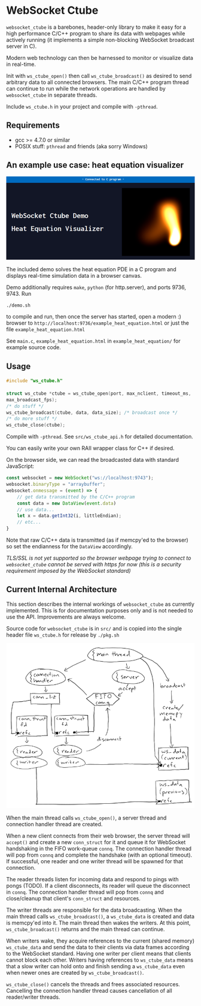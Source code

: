 # WebSocket Ctube
`websocket_ctube` is a barebones, header-only library to make it easy for a high
performance C/C++ program to share its data with webpages while actively running
(it implements a simple non-blocking WebSocket broadcast server in C).

Modern web technology can then be harnessed to monitor or visualize data in
real-time.

Init with `ws_ctube_open()` then call `ws_ctube_broadcast()` as desired to send
arbitrary data to all connected browsers. The main C/C++ program thread can
continue to run while the network operations are handled by `websocket_ctube` in
separate threads.

Include `ws_ctube.h` in your project and compile with `-pthread`.

## Requirements
* gcc >= 4.7.0 or similar
* POSIX stuff: `pthread` and friends (aka sorry Windows)

## An example use case: heat equation visualizer
![demo_img](demo.png)

The included demo solves the heat equation PDE in a C program and displays
real-time simulation data in a browser canvas.

Demo additionally requires `make`, `python` (for http.server), and ports 9736,
9743. Run
```shell
./demo.sh
```
to compile and run, then once the server has started, open a modern :) browser
to `http://localhost:9736/example_heat_equation.html` or just the file
`example_heat_equation.html`

See `main.c`, `example_heat_equation.html` in `example_heat_equation/` for
example source code.

## Usage
```C
#include "ws_ctube.h"

struct ws_ctube *ctube = ws_ctube_open(port, max_nclient, timeout_ms,
max_broadcast_fps);
/* do stuff */
ws_ctube_broadcast(ctube, data, data_size); /* broadcast once */
/* do more stuff */
ws_ctube_close(ctube);
```
Compile with `-pthread`. See `src/ws_ctube_api.h` for detailed documentation.

You can easily write your own RAII wrapper class for C++ if desired.

On the browser side, we can read the broadcasted data with standard JavaScript:
```js
const websocket = new WebSocket("ws://localhost:9743");
websocket.binaryType = "arraybuffer";
websocket.onmessage = (event) => {
	// get data transmitted by the C/C++ program
	const data = new DataView(event.data)
	// use data...
	let x = data.getInt32(i, littleEndian);
	// etc...
}
```
Note that raw C/C++ data is transmitted (as if memcpy'ed to the browser) so set
the endianness for the `DataView` accordingly.

*TLS/SSL is not yet supported so the browser webpage trying to connect to
`websocket_ctube` cannot be served with https for now (this is a security
requirement imposed by the WebSocket standard)*

## Current Internal Architecture
This section describes the internal workings of `websocket_ctube` as currently
implemented. This is for documentation purposes only and is not needed to use
the API. Improvements are always welcome.

Source code for `websocket_ctube` is in `src/` and is copied into the single
header file `ws_ctube.h` for release by `./pkg.sh`

![architecture_img](arch.png)

When the main thread calls `ws_ctube_open()`, a server thread and connection
handler thread are created.

When a new client connects from their web browser, the server thread will
`accept()` and create a new `conn_struct` for it and queue it for WebSocket
handshaking in the FIFO work-queue `connq`. The connection handler thread will
pop from `connq` and complete the handshake (with an optional timeout). If
successful, one reader and one writer thread will be spawned for that
connection.

The reader threads listen for incoming data and respond to pings with pongs
(TODO). If a client disconnects, its reader will queue the disconnect in
`connq`. The connection handler thread will pop from `connq` and close/cleanup
that client's `conn_struct` and resources.

The writer threads are responsible for the data broadcasting. When the main
thread calls `ws_ctube_broadcast()`, a `ws_ctube_data` is created and data is
memcpy'ed into it. The main thread then wakes the writers. At this point,
`ws_ctube_broadcast()` returns and the main thread can continue.

When writers wake, they acquire references to the current (shared memory)
`ws_ctube_data` and send the data to their clients via data frames according to
the WebSocket standard. Having one writer per client means that clients cannot
block each other. Writers having references to `ws_ctube_data` means that a
slow writer can hold onto and finish sending a `ws_ctube_data` even when
newer ones are created by `ws_ctube_broadcast()`.

`ws_ctube_close()` cancels the threads and frees associated resources.
Cancelling the connection handler thread causes cancellation of all
reader/writer threads.

